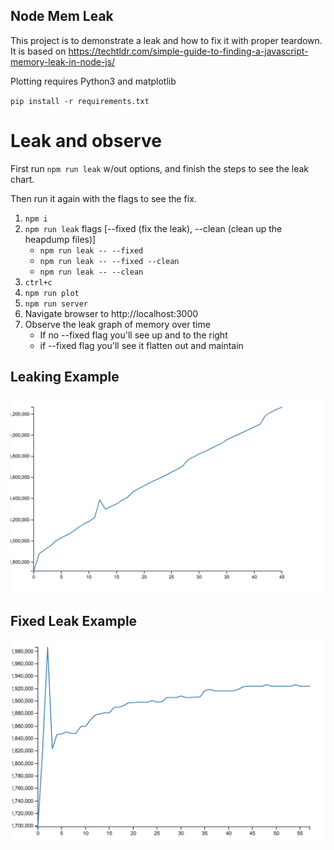 ## Node Mem Leak

This project is to demonstrate a leak and how to fix it with proper teardown.
It is based on https://techtldr.com/simple-guide-to-finding-a-javascript-memory-leak-in-node-js/

Plotting requires Python3 and matplotlib

`pip install -r requirements.txt`

# Leak and observe

First run `npm run leak` w/out options, and finish the steps to see the leak chart.

Then run it again with the flags to see the fix.

1. `npm i`
2. `npm run leak` flags [--fixed (fix the leak), --clean (clean up the heapdump files)]
   - `npm run leak -- --fixed`
   - `npm run leak -- --fixed --clean`
   - `npm run leak -- --clean`
3. `ctrl+c`
4. `npm run plot`
5. `npm run server`
6. Navigate browser to http://localhost:3000
7. Observe the leak graph of memory over time
   - If no --fixed flag you'll see up and to the right
   - if --fixed flag you'll see it flatten out and maintain

## Leaking Example

![Memory Leak](public/leak.PNG "Memory Leak")

## Fixed Leak Example

![Fixed Memory Leak](public/leak-fixed.PNG "Fixed Memory Leak")

